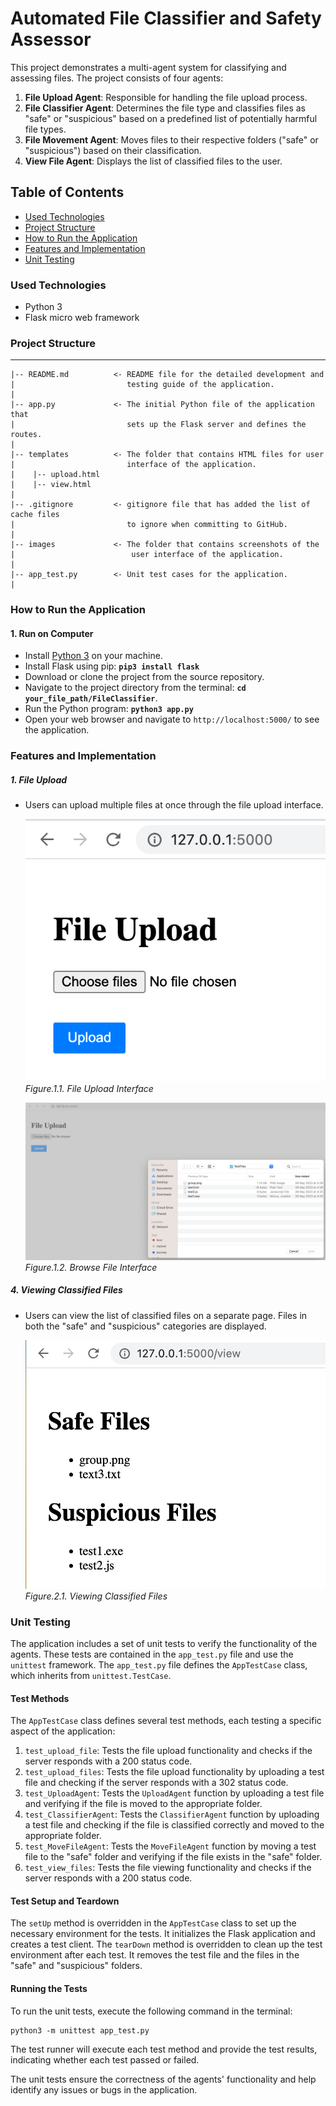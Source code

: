 # Automated File Classifier and Safety Assessor

This project demonstrates a multi-agent system for classifying and assessing files. The project consists of four agents:

1. **File Upload Agent**: Responsible for handling the file upload process.
2. **File Classifier Agent**: Determines the file type and classifies files as "safe" or "suspicious" based on a predefined list of potentially harmful file types.
3. **File Movement Agent**: Moves files to their respective folders ("safe" or "suspicious") based on their classification.
4. **View File Agent**: Displays the list of classified files to the user.

## Table of Contents
  * [Used Technologies](#used-technologies)
  * [Project Structure](#project-structure)
  * [How to Run the Application](#how-to-run-the-application)
  * [Features and Implementation](#features-and-implementation)
  * [Unit Testing](#unit-testing)

### Used Technologies
  * Python 3
  * Flask micro web framework

### Project Structure
------------

    |-- README.md          <- README file for the detailed development and 
    |                         testing guide of the application.
    |
    |-- app.py             <- The initial Python file of the application that 
    |                         sets up the Flask server and defines the routes.
    |
    |-- templates          <- The folder that contains HTML files for user 
    |                         interface of the application.
    |    |-- upload.html
    |    |-- view.html
    |
    |-- .gitignore         <- gitignore file that has added the list of cache files 
    |                         to ignore when committing to GitHub.
    |
    |-- images             <- The folder that contains screenshots of the 
    |                          user interface of the application.
    |
    |-- app_test.py        <- Unit test cases for the application.
    |                         

### How to Run the Application
  #### 1. Run on Computer
  * Install [Python 3](https://www.python.org/downloads/) on your machine.
  * Install Flask using pip: **`pip3 install flask`**
  * Download or clone the project from the source repository.
  * Navigate to the project directory from the terminal: **`cd your_file_path/FileClassifier`**.
  * Run the Python program: **`python3 app.py`**
  * Open your web browser and navigate to `http://localhost:5000/` to see the application.

### Features and Implementation
  ##### 1. File Upload
  - Users can upload multiple files at once through the file upload interface.

      ![Upload Interface](images/upload_file.png)
      *Figure.1.1. File Upload Interface*
  
      ![Upload Interface](images/upload_browse_file.png)
      *Figure.1.2. Browse File  Interface*
  
  ##### 4. Viewing Classified Files
  - Users can view the list of classified files on a separate page. Files in both the "safe" and "suspicious" categories are displayed.

      ![View Files](images/view_file.png)
      *Figure.2.1. Viewing Classified Files*  

### Unit Testing
  The application includes a set of unit tests to verify the functionality of the agents. These tests are contained in the `app_test.py` file and use the `unittest` framework. The `app_test.py` file defines the `AppTestCase` class, which inherits from `unittest.TestCase`.

  #### Test Methods
  The `AppTestCase` class defines several test methods, each testing a specific aspect of the application:
  1. `test_upload_file`: Tests the file upload functionality and checks if the server responds with a 200 status code.
  2. `test_upload_files`: Tests the file upload functionality by uploading a test file and checking if the server responds with a 302 status code.
  3. `test_UploadAgent`: Tests the `UploadAgent` function by uploading a test file and verifying if the file is moved to the appropriate folder.
  4. `test_ClassifierAgent`: Tests the `ClassifierAgent` function by uploading a test file and checking if the file is classified correctly and moved to the appropriate folder.
  5. `test_MoveFileAgent`: Tests the `MoveFileAgent` function by moving a test file to the "safe" folder and verifying if the file exists in the "safe" folder.
  6. `test_view_files`: Tests the file viewing functionality and checks if the server responds with a 200 status code.

  #### Test Setup and Teardown
  The `setUp` method is overridden in the `AppTestCase` class to set up the necessary environment for the tests. It initializes the Flask application and creates a test client. The `tearDown` method is overridden to clean up the test environment after each test. It removes the test file and the files in the "safe" and "suspicious" folders.

  #### Running the Tests
  To run the unit tests, execute the following command in the terminal:
  ```
  python3 -m unittest app_test.py
  ```
  The test runner will execute each test method and provide the test results, indicating whether each test passed or failed.

  The unit tests ensure the correctness of the agents' functionality and help identify any issues or bugs in the application.